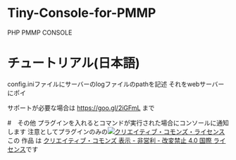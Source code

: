 ﻿# Tiny-Console-for-PMMP
PHP PMMP CONSOLE

# チュートリアル(日本語)
config.iniファイルにサーバーのlogファイルのpathを記述
それをwebサーバーにポイ

サポートが必要な場合は https://goo.gl/2iGFmL まで


#　その他
プラグインを入れるとコマンドが実行された場合にコンソールに通知します
注意としてプラグインのみの<a rel="license" href="http://creativecommons.org/licenses/by-nc-nd/4.0/"><img alt="クリエイティブ・コモンズ・ライセンス" style="border-width:0" src="https://i.creativecommons.org/l/by-nc-nd/4.0/88x31.png" /></a><br />この 作品 は <a rel="license" href="http://creativecommons.org/licenses/by-nc-nd/4.0/">クリエイティブ・コモンズ 表示 - 非営利 - 改変禁止 4.0 国際 ライセンス</a>です